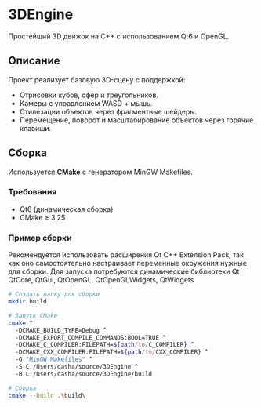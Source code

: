 # 3DEngine

Простейший 3D движок на C++ с использованием Qt6 и OpenGL.

## Описание

Проект реализует базовую 3D-сцену с поддержкой:

- Отрисовки кубов, сфер и треугольников.
- Камеры с управлением WASD + мышь.
- Стилезации объектов через фрагментные шейдеры.
- Перемещение, поворот и масштабирование объектов через горячие клавиши.

## Сборка

Используется **CMake** с генератором MinGW Makefiles.

### Требования

- Qt6 (динамическая сборка)
- CMake ≥ 3.25

### Пример сборки
Рекомендуется использовать расширения Qt C++ Extension Pack, так как оно самостоятельно настраивает переменные окружения нужные для сборки. Для запуска потребуются динамические библиотеки Qt QtCore, QtGui, QtOpenGL, QtOpenGLWidgets, QtWidgets
```bash
# Создать папку для сборки
mkdir build

# Запуск CMake
cmake ^
  -DCMAKE_BUILD_TYPE=Debug ^
  -DCMAKE_EXPORT_COMPILE_COMMANDS:BOOL=TRUE ^
  -DCMAKE_C_COMPILER:FILEPATH=${path/to/C_COMPILER} ^
  -DCMAKE_CXX_COMPILER:FILEPATH=${path/to/CXX_COMPILER} ^
  -G "MinGW Makefiles" ^
  -S C:/Users/dasha/source/3DEngine ^
  -B C:/Users/dasha/source/3DEngine/build

# Сборка
cmake --build .\build\
